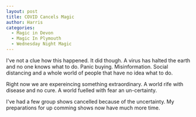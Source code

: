 ```yaml
---
layout: post
title: COVID Cancels Magic
author: Harris
categories:
  - Magic in Devon
  - Magic In Plymouth
  - Wednesday Night Magic
---
```

I've not a clue how this happened. It did though. A virus has halted the earth and no one knows what to do. Panic buying. Misinformation. Social distancing and a whole world of people that have no idea what to do.

Right now we are expereincing something extraordinary. A world rife with disease and no cure. A world fuelled with fear an un-certainty.

I've had a few group shows cancelled because of the uncertainty. My preparations for up comming shows now have much more time.